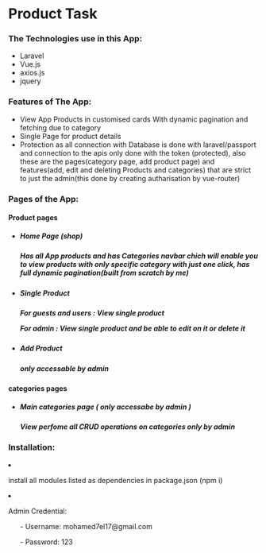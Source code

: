 <h1>Product Task</h1>

<h3>The Technologies use in this App:</h3>
<ul>
    <li>Laravel</li>
    <li>Vue.js</li>
    <li>axios.js</li>
    <li>jquery</li>
</ul>

<h3>Features of The App:</h3>
<ul>
    <li>View App Products in customised cards With dynamic pagination and fetching due to category</li>
    <li>Single Page for product details</li>
    <li>Protection as all connection with Database is done with laravel/passport and connection to the apis only done with the token (protected), also these are the pages(category page, add product page) and features(add, edit and deleting Products and categories) that are strict to just the admin(this done by creating autharisation by vue-router)</li>
</ul>

<h3>Pages of the App:</h3>

<h4>Product pages</h4>
<ul>
    <li>
        <h5>Home Page (shop)<h5>
        <p>Has all App products and has Categories navbar chich will enable you to view products with only specific category with just one click, has full dynamic pagination(built from scratch by me) </p>
    </li>
    <li>
        <h5>Single Product<h5>
        <p>For guests and users : View single product </p>
        <p>For admin : View single product and be able to edit on it or delete it</p>
    </li>
    <li>
        <h5>Add Product<h5>
        <p>only accessable by admin </p>
    </li>
</ul>

<h4>categories pages</h4>
<ul>
    <li>
        <h5>Main categories page ( only accessabe by admin )<h5>
        <p>View perfome all CRUD operations on categories only by admin </p>
    </li>
</ul>

<h3>Installation:</h3>
    <li><p>install all modules listed as dependencies in package.json (npm i)</p></li>
    <li>
        <p>Admin Credential:</p>
        <ul>
            <p>- Username: mohamed7el17@gmail.com</p>         
            <p>- Password: 123</p>         
        </ul>
    </li>